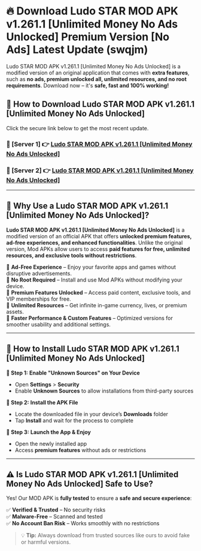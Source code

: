 # 🔥 Download Ludo STAR MOD APK v1.261.1 [Unlimited Money No Ads Unlocked] Premium Version [No Ads] Latest Update (swqjm) 

Ludo STAR MOD APK v1.261.1 [Unlimited Money No Ads Unlocked] is a modified version of an original application that comes with **extra features**, such as **no ads, premium unlocked all, unlimited resources, and no root requirements**. Download now – it's **safe, fast and 100% working!**

## **📱 How to Download Ludo STAR MOD APK v1.261.1 [Unlimited Money No Ads Unlocked]**  

Click the secure link below to get the most recent update.  

 ### **📌 [Server 1] 👉** [Ludo STAR MOD APK v1.261.1 [Unlimited Money No Ads Unlocked]](https://apkcomod.com?title=Ludo_STAR_MOD_APK_v1.261.1_[Unlimited_Money_No_Ads_Unlocked])

 ### **📌 [Server 2] 👉** [Ludo STAR MOD APK v1.261.1 [Unlimited Money No Ads Unlocked]](https://apkcomod.com?title=Ludo_STAR_MOD_APK_v1.261.1_[Unlimited_Money_No_Ads_Unlocked])

---

## **🤖 Why Use a Ludo STAR MOD APK v1.261.1 [Unlimited Money No Ads Unlocked]?**  

**Ludo STAR MOD APK v1.261.1 [Unlimited Money No Ads Unlocked]** is a modified version of an official APK that offers **unlocked premium features, ad-free experiences, and enhanced functionalities**. Unlike the original version, Mod APKs allow users to access **paid features for free, unlimited resources, and exclusive tools without restrictions**.

🔽 **Ad-Free Experience** – Enjoy your favorite apps and games without disruptive advertisements.  
🔽 **No Root Required** – Install and use Mod APKs without modifying your device.  
🔽 **Premium Features Unlocked** – Access paid content, exclusive tools, and VIP memberships for free.  
🔽 **Unlimited Resources** – Get infinite in-game currency, lives, or premium assets.  
🔽 **Faster Performance & Custom Features** – Optimized versions for smoother usability and additional settings.  

---

## **🚀 How to Install Ludo STAR MOD APK v1.261.1 [Unlimited Money No Ads Unlocked]**  

**🔹 Step 1:** **Enable "Unknown Sources" on Your Device**  
- Open **Settings** > **Security**  
- Enable **Unknown Sources** to allow installations from third-party sources  

**🔹 Step 2:** **Install the APK File**  
- Locate the downloaded file in your device’s **Downloads** folder  
- Tap **Install** and wait for the process to complete  

**🔹 Step 3:** **Launch the App & Enjoy**  
- Open the newly installed app  
- Access **premium features** without ads or restrictions  

---

## **⚠️ Is Ludo STAR MOD APK v1.261.1 [Unlimited Money No Ads Unlocked] Safe to Use?**  

Yes! Our MOD APK is **fully tested** to ensure a **safe and secure experience**:

✅ **Verified & Trusted** – No security risks  
✅ **Malware-Free** – Scanned and tested  
✅ **No Account Ban Risk** – Works smoothly with no restrictions  

> 💡 **Tip:** Always download from trusted sources like ours to avoid fake or harmful versions.